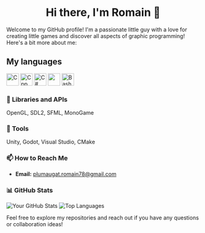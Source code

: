 <div align="center">
  <h1> Hi there, I'm Romain 👋 </h1>
</div>

<div>
  <p>Welcome to my GitHub profile! I'm a passionate little guy with a love for creating little games and discover all aspects of graphic programming!<br>
  Here's a bit more about me:</p>
</div>

<div>
  <h2> My languages </h2>
  <img alt="C" src="https://upload.wikimedia.org/wikipedia/commons/1/19/C_Logo.png" width=32 >
  <img alt="Cpp" src="https://upload.wikimedia.org/wikipedia/commons/thumb/1/18/ISO_C%2B%2B_Logo.svg/1200px-ISO_C%2B%2B_Logo.svg.png" width=32>
  <img alt="C#" src="https://upload.wikimedia.org/wikipedia/commons/thumb/b/bd/Logo_C_sharp.svg/1200px-Logo_C_sharp.svg.png" width=32>
  <img src="https://upload.wikimedia.org/wikipedia/commons/thumb/c/c3/Python-logo-notext.svg/1869px-Python-logo-notext.svg.png" width=32>
  <img alt="Bash" src="https://upload.wikimedia.org/wikipedia/commons/thumb/4/4b/Bash_Logo_Colored.svg/2048px-Bash_Logo_Colored.svg.png" width=32>
</div>

### 📖 Libraries and APIs
<div>
  <p>OpenGL, SDL2, SFML, MonoGame</p>
</div>

### 🔧 Tools
<div>
  <p>Unity, Godot, Visual Studio, CMake</p>
</div>

### 📫 How to Reach Me
- **Email:** [plumaugat.romain78@gmail.com](mailto:plumaugat.romain78@gmail.com)

### 📊 GitHub Stats
![Your GitHub Stats](https://github-readme-stats.vercel.app/api?username=RomainPlmg&show_icons=true&theme=dark)
![Top Languages](https://github-readme-stats.vercel.app/api/top-langs/?username=RomainPlmg&layout=compact&theme=dark)

Feel free to explore my repositories and reach out if you have any questions or collaboration ideas!
